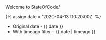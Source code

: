 ---
---

Welcome to StateOfCode/

{% assign date = '2020-04-13T10:20:00Z' %}

- Original date - {{ date }}
- With timeago filter - {{ date | timeago }}